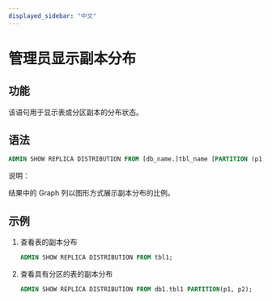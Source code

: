 ```yaml
---
displayed_sidebar: "中文"
---
```


# 管理员显示副本分布

## 功能

该语句用于显示表或分区副本的分布状态。

## 语法

```sql
ADMIN SHOW REPLICA DISTRIBUTION FROM [db_name.]tbl_name [PARTITION (p1, ...)]
```

说明：

结果中的 Graph 列以图形方式展示副本分布的比例。

## 示例

1. 查看表的副本分布

    ```sql
    ADMIN SHOW REPLICA DISTRIBUTION FROM tbl1;
    ```

2. 查看具有分区的表的副本分布

    ```sql
    ADMIN SHOW REPLICA DISTRIBUTION FROM db1.tbl1 PARTITION(p1, p2);
    ```